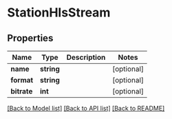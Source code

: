 # StationHlsStream

## Properties
Name | Type | Description | Notes
------------ | ------------- | ------------- | -------------
**name** | **string** |  | [optional] 
**format** | **string** |  | [optional] 
**bitrate** | **int** |  | [optional] 

[[Back to Model list]](../../README.md#documentation-for-models) [[Back to API list]](../../README.md#documentation-for-api-endpoints) [[Back to README]](../../README.md)

